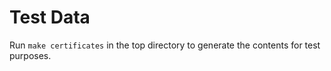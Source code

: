 # Test Data

Run `make certificates` in the top directory to generate the contents for test
purposes.
